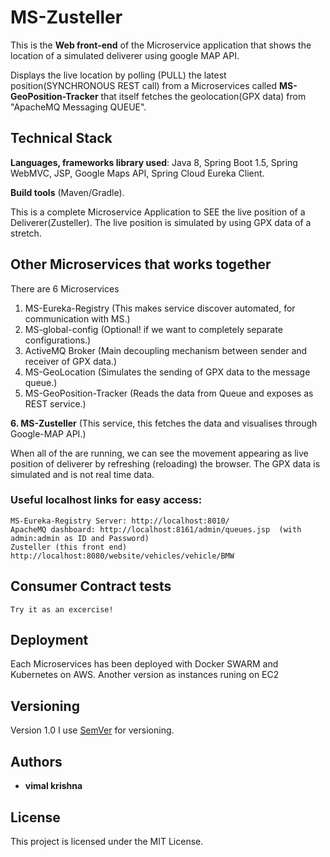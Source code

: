 # MS-Zusteller
This is the **Web front-end** of the Microservice application that shows the location of a simulated deliverer using google MAP API.

Displays the live location by polling (PULL) the latest position(SYNCHRONOUS REST call) from a Microservices called **MS-GeoPosition-Tracker** that itself fetches 
the geolocation(GPX data) from "ApacheMQ Messaging QUEUE".

## Technical Stack
 **Languages, frameworks library used**: Java 8, Spring Boot 1.5, Spring WebMVC, JSP, Google Maps API, Spring Cloud Eureka Client.

 **Build tools** (Maven/Gradle).

This is a complete Microservice Application to SEE the live position of a Deliverer(Zusteller). The live position is simulated by using GPX data of a stretch.


## Other Microservices that works together
There are 6 Microservices
1. MS-Eureka-Registry (This makes service discover automated, for communication with MS.)
2. MS-global-config (Optional! if we want to completely separate configurations.)
3. ActiveMQ Broker (Main decoupling mechanism between sender and receiver of GPX data.)
4. MS-GeoLocation (Simulates the sending of GPX data to the message queue.)
5. MS-GeoPosition-Tracker (Reads the data from Queue and exposes as REST service.)

**6. MS-Zusteller** (This service, this fetches the data and visualises through Google-MAP API.)

When all of the are running, we can see the movement appearing as live position of deliverer by refreshing (reloading) the browser. The GPX data is simulated and is not real time data.

### Useful localhost links for easy access:

```
MS-Eureka-Registry Server: http://localhost:8010/
ApacheMQ dashboard: http://localhost:8161/admin/queues.jsp  (with admin:admin as ID and Password)
Zusteller (this front end) http://localhost:8080/website/vehicles/vehicle/BMW 
```

## Consumer Contract tests
```
Try it as an excercise!
```
## Deployment

Each Microservices has been deployed with Docker SWARM and Kubernetes on AWS.
Another version as instances runing on EC2

## Versioning

Version 1.0
I use [SemVer](http://semver.org/) for versioning. 


## Authors
* **vimal krishna** 

## License
This project is licensed under the MIT License.

